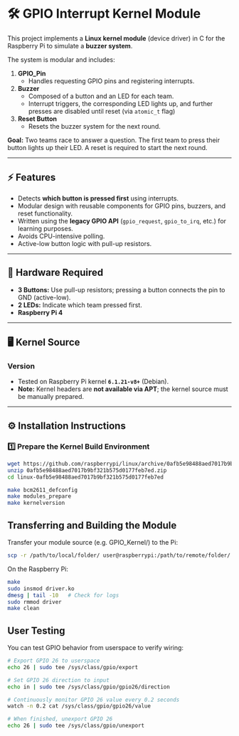 # 🛠️ GPIO Interrupt Kernel Module

This project implements a **Linux kernel module** (device driver) in C for the Raspberry Pi to simulate a **buzzer system**.

The system is modular and includes:

1. **GPIO_Pin** 
    - Handles requesting GPIO pins and registering interrupts.  
2. **Buzzer** 
    - Composed of a button and an LED for each team. 
    - Interrupt triggers, the corresponding LED lights up, and further presses are disabled until reset (via `atomic_t` flag)
3. **Reset Button**
    - Resets the buzzer system for the next round.  

**Goal:** Two teams race to answer a question. The first team to press their button lights up their LED. A reset is required to start the next round.

---

## ⚡ Features

- Detects **which button is pressed first** using interrupts.  
- Modular design with reusable components for GPIO pins, buzzers, and reset functionality.  
- Written using the **legacy GPIO API** (`gpio_request`, `gpio_to_irq`, etc.) for learning purposes.  
- Avoids CPU-intensive polling.  
- Active-low button logic with pull-up resistors.

---

## 🧰 Hardware Required

- **3 Buttons:** Use pull-up resistors; pressing a button connects the pin to GND (active-low).  
- **2 LEDs:** Indicate which team pressed first.  
- **Raspberry Pi 4**

---

## 🖥️ Kernel Source

### Version

- Tested on Raspberry Pi kernel **`6.1.21-v8+`** (Debian).  
- **Note:** Kernel headers are **not available via APT**; the kernel source must be manually prepared.

---

## ⚙️ Installation Instructions

### 1️⃣ Prepare the Kernel Build Environment

```bash
wget https://github.com/raspberrypi/linux/archive/0afb5e98488aed7017b9bf321b575d0177feb7ed.zip
unzip 0afb5e98488aed7017b9bf321b575d0177feb7ed.zip
cd linux-0afb5e98488aed7017b9bf321b575d0177feb7ed

make bcm2611_defconfig
make modules_prepare
make kernelversion
```

## Transferring and Building the Module
Transfer your module source (e.g. GPIO_Kernel/) to the Pi:
```bash
scp -r /path/to/local/folder/ user@raspberrypi:/path/to/remote/folder/
```

On the Raspberry Pi:
```bash
make
sudo insmod driver.ko
dmesg | tail -10   # Check for logs
sudo rmmod driver
make clean
```

## User Testing
You can test GPIO behavior from userspace to verify wiring:

```bash
# Export GPIO 26 to userspace
echo 26 | sudo tee /sys/class/gpio/export

# Set GPIO 26 direction to input
echo in | sudo tee /sys/class/gpio/gpio26/direction

# Continuously monitor GPIO 26 value every 0.2 seconds
watch -n 0.2 cat /sys/class/gpio/gpio26/value

# When finished, unexport GPIO 26
echo 26 | sudo tee /sys/class/gpio/unexport
```
